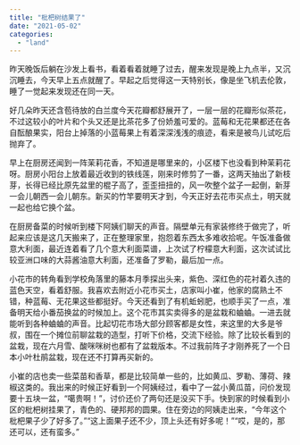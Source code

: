 ```yaml
---
title: "枇杷树结果了"
date: "2021-05-02"
categories: 
  - "land"
---
```


昨天晚饭后躺在沙发上看书，看着看着就睡了过去，醒来发现是晚上九点半，又沉沉睡去，今天早上五点就醒了。早起之后觉得这一天特别长，像是坐飞机去伦敦，睡了一觉起来发现还在同一天。  
  
好几朵昨天还含苞待放的白兰度今天花瓣都舒展开了，一层一层的花瓣形似茶花，不过这较小的叶片和个头又还是比茶花多了份娇羞可爱的。蓝莓和无花果都还在各自酝酿果实，阳台上掉落的小蓝莓果上有着深深浅浅的痕迹，看来是被鸟儿试吃后抛弃了。  
  
早上在厨房还闻到一阵茉莉花香，不知道是哪里来的，小区楼下也没看到种茉莉花呀。厨房小阳台上放着最近收到的铁线莲，刚来时修剪了一番，这两天抽出了新枝芽，长得已经比原先盆里的棍子高了，歪歪扭扭的，风一吹整个盆子一起倒，新芽一会儿朝西一会儿朝东。新买的竹竿要明天才到，今天正好去花市买点土，明天就一起也给它换个盆。  
  
在厨房备菜的时候听到楼下阿姨们聊天的声音。隔壁单元有家装修终于做完了，听起来应该是这几天搬来了，正在整理家里，抱怨着东西太多难收拾呢。午饭准备做意大利面，最近连着看了几个意大利面菜谱，上次试了柠檬意大利面，这次试试比较亚洲口味的大蒜酱油意大利面，还准备了罗勒，最后加一点。  
  
小花市的转角看到学校角落里的藤本月季探出头来，紫色、深红色的花衬着久违的蓝色天空，看着舒服。我喜欢去附近小花市买土，店家叫小崔，他家的腐熟土不错，种蓝莓、无花果这些都挺好。今天还看到了有机蚯蚓肥，也顺手买了一点，准备明天给小番茄换盆的时候加上。这个花市其实卖得多的是盆栽和蛐蛐。一进去就能听到各种蛐蛐的声音。比起切花市场大部分顾客都是女性，来这里的大多是爷叔，围在一个摊位前聊盆栽的造型，打听下价格，交流下经验。除了比较长看到的盆栽，现在六月雪、酸咪咪树也都有了盆栽版本。不过我前阵子才刚养死了一个日本小叶杜鹃盆栽，现在还不打算再买新的。  
  
小崔的店也卖一些菜苗和香草，都是比较简单一些的，比如黄瓜、罗勒、薄荷、辣椒这类的。我出来的时候正好看到一个阿姨经过，看中了一盆小黄瓜苗，问价发现要十五块一盆，“噶贵啊！”，讨价还价了两句还是没买下手。快到家的时候看到小区的枇杷树挂果了，青色的、硬邦邦的圆果。住在旁边的阿姨走出来，“今年这个枇杷果子少了好多了。”“这上面果子还不少，顶上头还有好多呢！”“哎，是的，那还可以，还有蛮多。”
